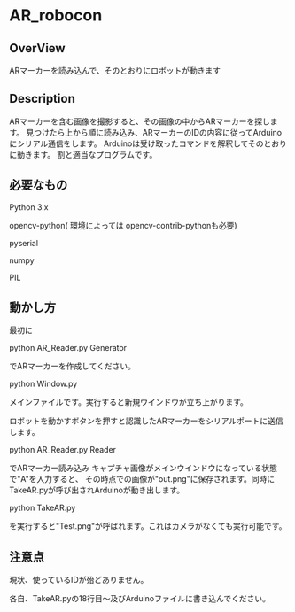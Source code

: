 # AR_robocon


## OverView
ARマーカーを読み込んで、そのとおりにロボットが動きます

## Description
ARマーカーを含む画像を撮影すると、その画像の中からARマーカーを探します。
見つけたら上から順に読み込み、ARマーカーのIDの内容に従ってArduinoにシリアル通信をします。
Arduinoは受け取ったコマンドを解釈してそのとおりに動きます。
割と適当なプログラムです。


## 必要なもの
Python 3.x

opencv-python( 環境によっては opencv-contrib-pythonも必要)

pyserial

numpy

PIL


## 動かし方
最初に

python AR_Reader.py Generator

でARマーカーを作成してください。


python Window.py

メインファイルです。実行すると新規ウインドウが立ち上がります。

ロボットを動かすボタンを押すと認識したARマーカーをシリアルポートに送信します。


python AR_Reader.py Reader

でARマーカー読み込み
キャプチャ画像がメインウインドウになっている状態で"A"を入力すると、
その時点での画像が"out.png"に保存されます。同時にTakeAR.pyが呼び出されArduinoが動き出します。


python TakeAR.py

を実行すると"Test.png"が呼ばれます。これはカメラがなくても実行可能です。

## 注意点
現状、使っているIDが殆どありません。

各自、TakeAR.pyの18行目～及びArduinoファイルに書き込んでください。
